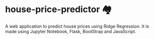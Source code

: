 # house-price-predictor :houses:
A web application to predict house prices using Ridge Regression. It is made using Jupyter Notebook, Flask, BootStrap and JavaScript.
